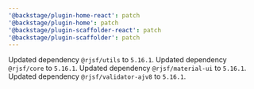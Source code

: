 ```yaml
---
'@backstage/plugin-home-react': patch
'@backstage/plugin-home': patch
'@backstage/plugin-scaffolder-react': patch
'@backstage/plugin-scaffolder': patch
---
```


Updated dependency `@rjsf/utils` to `5.16.1`.
Updated dependency `@rjsf/core` to `5.16.1`.
Updated dependency `@rjsf/material-ui` to `5.16.1`.
Updated dependency `@rjsf/validator-ajv8` to `5.16.1`.
